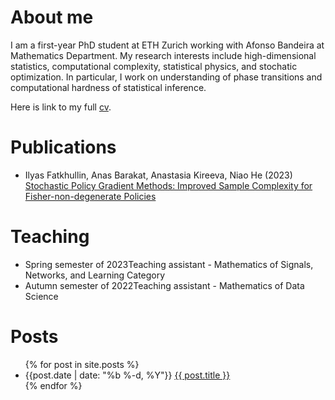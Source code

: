 # About me

I am a first-year PhD student at ETH Zurich working with Afonso Bandeira at Mathematics Department.
My research interests include
high-dimensional statistics, computational complexity, statistical physics, and stochatic optimization.
In particular, I work on understanding of phase transitions and
computational hardness of statistical inference.

Here is link to my full [cv](/files/CV_Kireeva.pdf).

# Publications
<ul>
  <li> Ilyas Fatkhullin, Anas Barakat, Anastasia Kireeva, Niao He (2023)
  <a href="https://arxiv.org/abs/2302.01734.pdf">Stochastic Policy Gradient Methods:
  Improved Sample Complexity for Fisher-non-degenerate Policies</a>
  </li>
</ul>

# Teaching

<ul>
  <li>
  <span>Spring semester of 2023</span>Teaching assistant - Mathematics of Signals, Networks, and Learning Category
  </li>

  <li>
  <span>Autumn semester of 2022</span>Teaching assistant - Mathematics of Data Science
  </li>
</ul>

# Posts
<ul>
  {% for post in site.posts %}
    <li>
      <span>{{post.date | date: "%b %-d, %Y"}}</span>
      	<a href="{{ post.url }}">{{ post.title }}</a>
    </li>
  {% endfor %}
</ul>
